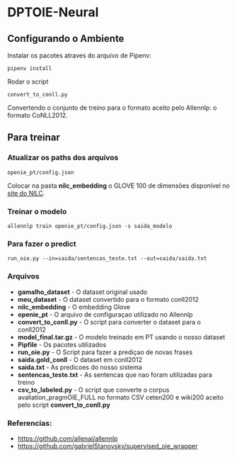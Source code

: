# DPTOIE-Neural

## Configurando o Ambiente

Instalar os pacotes atraves do arquivo de Pipenv:
````
pipenv install
````
Rodar o script
```
convert_to_conll.py
```
Convertendo o conjunto de treino para o formato aceito pelo Allennlp: o formato CoNLL2012.

## Para treinar

### Atualizar os paths dos arquivos 
```
openie_pt/config.json
```

Colocar na pasta **nilc_embedding** o GLOVE 100 de dimensões disponível no [site do NILC](http://nilc.icmc.usp.br/embeddings).

### Treinar o modelo
````
allennlp train openie_pt/config.json -s saida_modelo
````
### Para fazer o predict
````
run_oie.py --in=saida/sentencas_teste.txt --out=saida/saida.txt
````
### Arquivos
* **gamalho_dataset** - O dataset original usado
* **meu_dataset** - O dataset convertido para o formato conll2012
* **nilc_embedding** - O embedding Glove
* **openie_pt** - O arquivo de configuraçao utilizado no Allennlp
* **convert_to_conll.py** - O script para converter o dataset para o conll2012
* **model_final.tar.gz** - O modelo treinado em PT usando o nosso dataset
* **Pipfile** - Os pacotes utilizados
* **run_oie.py** - O Script para fazer a prediçao de novas frases
* **saida.gold_conll** - O dataset em conll2012
* **saida.txt** - As predicoes do nosso sistema
* **sentencas_teste.txt** - As sentencas que nao foram utilizadas para treino
* **csv_to_labeled.py** - O script que converte o corpus avaliation_pragmOIE_FULL no formato CSV ceten200 e wiki200 aceito pelo script **convert_to_conll.py**


### Referencias:
* https://github.com/allenai/allennlp
* https://github.com/gabrielStanovsky/supervised_oie_wrapper
